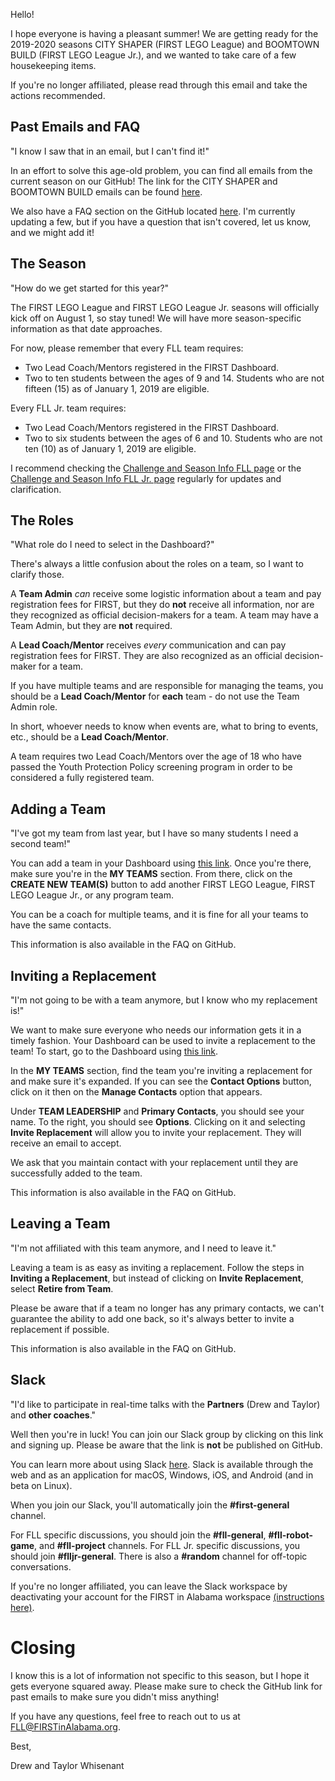 Hello!

I hope everyone is having a pleasant summer! We are getting ready for the 2019-2020 seasons CITY SHAPER (FIRST LEGO League) and BOOMTOWN BUILD (FIRST LEGO League Jr.), and we wanted to take care of a few housekeeping items. 

If you're no longer affiliated, please read through this email and take the actions recommended.

## Past Emails and FAQ

"I know I saw that in an email, but I can't find it!"

In an effort to solve this age-old problem, you can find all emails from the current season on our GitHub! The link for the CITY SHAPER and BOOMTOWN BUILD emails can be found [here](https://github.com/drewwhis/alabama-first-lego-league/tree/master/2019-2020-CITY-SHAPER/email-blasts).

We also have a FAQ section on the GitHub located [here](https://github.com/drewwhis/alabama-first-lego-league/wiki/Frequently-Asked-Questions). I'm currently updating a few, but if you have a question that isn't covered, let us know, and we might add it!

## The Season

"How do we get started for this year?"

The FIRST LEGO League and FIRST LEGO League Jr. seasons will officially kick off on August 1, so stay tuned! We will have more season-specific information as that date approaches.

For now, please remember that every FLL team requires:
- Two Lead Coach/Mentors registered in the FIRST Dashboard.
- Two to ten students between the ages of 9 and 14. Students who are not fifteen (15) as of January 1, 2019 are eligible.

Every FLL Jr. team requires:
- Two Lead Coach/Mentors registered in the FIRST Dashboard.
- Two to six students between the ages of 6 and 10. Students who are not ten (10) as of January 1, 2019 are eligible.

I recommend checking the [Challenge and Season Info FLL page](https://www.firstinspires.org/robotics/fll/challenge-and-season-info) or the [Challenge and Season Info FLL Jr. page](https://www.firstinspires.org/robotics/flljr/challenge-and-season) regularly for updates and clarification.

## The Roles

"What role do I need to select in the Dashboard?"

There's always a little confusion about the roles on a team, so I want to clarify those.

A **Team Admin** *can* receive some logistic information about a team and pay registration fees for FIRST, but they do **not** receive all information, nor are they recognized as official decision-makers for a team. A team may have a Team Admin, but they are **not** required.

A **Lead Coach/Mentor** receives *every* communication and can pay registration fees for FIRST. They are also recognized as an official decision-maker for a team.

If you have multiple teams and are responsible for managing the teams, you should be a **Lead Coach/Mentor** for **each** team - do not use the Team Admin role.

In short, whoever needs to know when events are, what to bring to events, etc., should be a **Lead Coach/Mentor**. 

A team requires two Lead Coach/Mentors over the age of 18 who have passed the Youth Protection Policy screening program in order to be considered a fully registered team.

## Adding a Team

"I've got my team from last year, but I have so many students I need a second team!"

You can add a team in your Dashboard using [this link](https://my.firstinspires.org/Dashboard/). Once you're there, make sure you're in the **MY TEAMS** section. From there, click on the **CREATE NEW TEAM(S)** button to add another FIRST LEGO League, FIRST LEGO League Jr., or any program team.

You can be a coach for multiple teams, and it is fine for all your teams to have the same contacts.

This information is also available in the FAQ on GitHub.

## Inviting a Replacement

"I'm not going to be with a team anymore, but I know who my replacement is!"

We want to make sure everyone who needs our information gets it in a timely fashion. Your Dashboard can be used to invite a replacement to the team! To start, go to the Dashboard using [this link](https://my.firstinspires.org/Dashboard/).

In the **MY TEAMS** section, find the team you're inviting a replacement for and make sure it's expanded. If you can see the **Contact Options** button, click on it then on the **Manage Contacts** option that appears.

Under **TEAM LEADERSHIP** and **Primary Contacts**, you should see your name. To the right, you should see **Options**. Clicking on it and selecting **Invite Replacement** will allow you to invite your replacement. They will receive an email to accept. 

We ask that you maintain contact with your replacement until they are successfully added to the team.

This information is also available in the FAQ on GitHub.

## Leaving a Team

"I'm not affiliated with this team anymore, and I need to leave it."

Leaving a team is as easy as inviting a replacement. Follow the steps in **Inviting a Replacement**, but instead of clicking on **Invite Replacement**, select **Retire from Team**.

Please be aware that if a team no longer has any primary contacts, we can't guarantee the ability to add one back, so it's always better to invite a replacement if possible.

This information is also available in the FAQ on GitHub.

## Slack

"I'd like to participate in real-time talks with the **Partners** (Drew and Taylor) and **other coaches**."

Well then you're in luck! You can join our Slack group by clicking on this link and signing up. Please be aware that the link is **not** be published on GitHub.

You can learn more about using Slack [here](https://get.slack.help/hc/en-us/categories/360000049043). Slack is available through the web and as an application for macOS, Windows, iOS, and Android (and in beta on Linux). 

When you join our Slack, you'll automatically join the **#first-general** channel. 

For FLL specific discussions, you should join the **#fll-general**, **#fll-robot-game**, and **#fll-project** channels. For FLL Jr. specific discussions, you should join **#flljr-general**. There is also a **#random** channel for off-topic conversations.

If you're no longer affiliated, you can leave the Slack workspace by deactivating your account for the FIRST in Alabama workspace [(instructions here)](https://get.slack.help/hc/en-us/articles/203953146-Deactivate-your-Slack-account).


# Closing

I know this is a lot of information not specific to this season, but I hope it gets everyone squared away. Please make sure to check the GitHub link for past emails to make sure you didn't miss anything!

If you have any questions, feel free to reach out to us at FLL@FIRSTinAlabama.org.

Best,

Drew and Taylor Whisenant